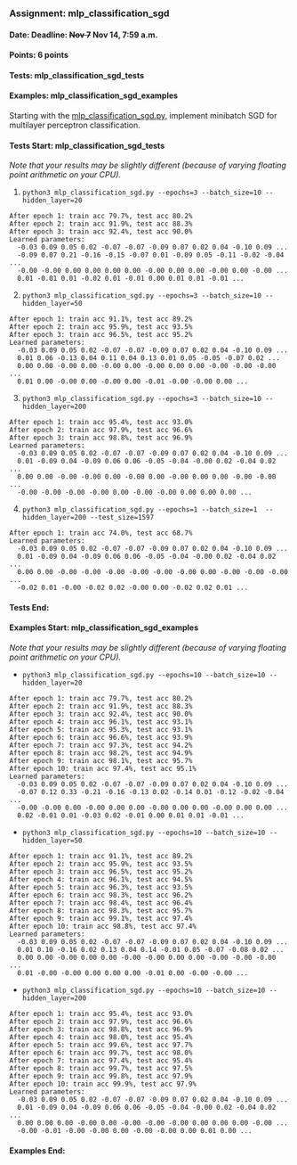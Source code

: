 ### Assignment: mlp_classification_sgd
#### Date: Deadline: ~~Nov 7~~ Nov 14, 7:59 a.m.
#### Points: 6 points
#### Tests: mlp_classification_sgd_tests
#### Examples: mlp_classification_sgd_examples

Starting with the [mlp_classification_sgd.py](https://github.com/ufal/npfl129/tree/past-2324/labs/04/mlp_classification_sgd.py),
implement minibatch SGD for multilayer perceptron classification.

#### Tests Start: mlp_classification_sgd_tests
_Note that your results may be slightly different (because of varying floating point arithmetic on your CPU)._

1. `python3 mlp_classification_sgd.py --epochs=3 --batch_size=10 --hidden_layer=20`
```
After epoch 1: train acc 79.7%, test acc 80.2%
After epoch 2: train acc 91.9%, test acc 88.3%
After epoch 3: train acc 92.4%, test acc 90.0%
Learned parameters:
  -0.03 0.09 0.05 0.02 -0.07 -0.07 -0.09 0.07 0.02 0.04 -0.10 0.09 ...
  -0.09 0.07 0.21 -0.16 -0.15 -0.07 0.01 -0.09 0.05 -0.11 -0.02 -0.04 ...
  -0.00 -0.00 0.00 0.00 0.00 0.00 -0.00 0.00 0.00 -0.00 0.00 -0.00 ...
  0.01 -0.01 0.01 -0.02 0.01 -0.01 0.00 0.01 0.01 -0.01 ...
```

2. `python3 mlp_classification_sgd.py --epochs=3 --batch_size=10 --hidden_layer=50`
```
After epoch 1: train acc 91.1%, test acc 89.2%
After epoch 2: train acc 95.9%, test acc 93.5%
After epoch 3: train acc 96.5%, test acc 95.2%
Learned parameters:
  -0.03 0.09 0.05 0.02 -0.07 -0.07 -0.09 0.07 0.02 0.04 -0.10 0.09 ...
  0.01 0.06 -0.13 0.04 0.11 0.04 0.13 0.01 0.05 -0.05 -0.07 0.02 ...
  0.00 0.00 -0.00 0.00 -0.00 0.00 -0.00 0.00 0.00 -0.00 -0.00 -0.00 ...
  0.01 0.00 -0.00 0.00 -0.00 0.00 -0.01 -0.00 -0.00 0.00 ...
```

3. `python3 mlp_classification_sgd.py --epochs=3 --batch_size=10 --hidden_layer=200`
```
After epoch 1: train acc 95.4%, test acc 93.0%
After epoch 2: train acc 97.9%, test acc 96.6%
After epoch 3: train acc 98.8%, test acc 96.9%
Learned parameters:
  -0.03 0.09 0.05 0.02 -0.07 -0.07 -0.09 0.07 0.02 0.04 -0.10 0.09 ...
  0.01 -0.09 0.04 -0.09 0.06 0.06 -0.05 -0.04 -0.00 0.02 -0.04 0.02 ...
  0.00 0.00 -0.00 -0.00 0.00 -0.00 0.00 -0.00 0.00 0.00 -0.00 -0.00 ...
  -0.00 -0.00 -0.00 -0.00 0.00 -0.00 -0.00 0.00 0.00 0.00 ...
```

4. `python3 mlp_classification_sgd.py --epochs=1 --batch_size=1  --hidden_layer=200 --test_size=1597`
```
After epoch 1: train acc 74.0%, test acc 68.7%
Learned parameters:
  -0.03 0.09 0.05 0.02 -0.07 -0.07 -0.09 0.07 0.02 0.04 -0.10 0.09 ...
  0.01 -0.09 0.04 -0.09 0.06 0.06 -0.05 -0.04 -0.00 0.02 -0.04 0.02 ...
  0.00 0.00 -0.00 -0.00 -0.00 -0.00 -0.00 -0.00 0.00 -0.00 -0.00 -0.00 ...
  -0.02 0.01 -0.00 -0.02 0.02 -0.00 0.00 -0.02 0.02 0.01 ...
```
#### Tests End:
#### Examples Start: mlp_classification_sgd_examples
_Note that your results may be slightly different (because of varying floating point arithmetic on your CPU)._

- `python3 mlp_classification_sgd.py --epochs=10 --batch_size=10 --hidden_layer=20`
```
After epoch 1: train acc 79.7%, test acc 80.2%
After epoch 2: train acc 91.9%, test acc 88.3%
After epoch 3: train acc 92.4%, test acc 90.0%
After epoch 4: train acc 96.1%, test acc 93.1%
After epoch 5: train acc 95.3%, test acc 93.1%
After epoch 6: train acc 96.6%, test acc 93.9%
After epoch 7: train acc 97.3%, test acc 94.2%
After epoch 8: train acc 98.2%, test acc 94.9%
After epoch 9: train acc 98.1%, test acc 95.7%
After epoch 10: train acc 97.4%, test acc 95.1%
Learned parameters:
  -0.03 0.09 0.05 0.02 -0.07 -0.07 -0.09 0.07 0.02 0.04 -0.10 0.09 ...
  -0.07 0.12 0.33 -0.21 -0.16 -0.13 0.02 -0.14 0.01 -0.12 -0.02 -0.04 ...
  -0.00 -0.00 0.00 -0.00 0.00 0.00 -0.00 0.00 0.00 -0.00 0.00 0.00 ...
  0.02 -0.01 0.01 -0.03 0.02 -0.01 0.00 0.01 0.01 -0.01 ...
```

- `python3 mlp_classification_sgd.py --epochs=10 --batch_size=10 --hidden_layer=50`
```
After epoch 1: train acc 91.1%, test acc 89.2%
After epoch 2: train acc 95.9%, test acc 93.5%
After epoch 3: train acc 96.5%, test acc 95.2%
After epoch 4: train acc 96.1%, test acc 94.5%
After epoch 5: train acc 96.3%, test acc 93.5%
After epoch 6: train acc 98.3%, test acc 96.2%
After epoch 7: train acc 98.4%, test acc 96.4%
After epoch 8: train acc 98.3%, test acc 95.7%
After epoch 9: train acc 99.1%, test acc 97.4%
After epoch 10: train acc 98.8%, test acc 97.4%
Learned parameters:
  -0.03 0.09 0.05 0.02 -0.07 -0.07 -0.09 0.07 0.02 0.04 -0.10 0.09 ...
  0.01 0.10 -0.16 0.02 0.13 0.04 0.14 -0.01 0.05 -0.07 -0.08 0.02 ...
  0.00 0.00 -0.00 0.00 0.00 -0.00 -0.00 0.00 0.00 -0.00 -0.00 -0.00 ...
  0.01 -0.00 -0.00 0.00 0.00 0.00 -0.01 0.00 -0.00 -0.00 ...
```

- `python3 mlp_classification_sgd.py --epochs=10 --batch_size=10 --hidden_layer=200`
```
After epoch 1: train acc 95.4%, test acc 93.0%
After epoch 2: train acc 97.9%, test acc 96.6%
After epoch 3: train acc 98.8%, test acc 96.9%
After epoch 4: train acc 98.0%, test acc 95.4%
After epoch 5: train acc 99.6%, test acc 97.7%
After epoch 6: train acc 99.7%, test acc 98.0%
After epoch 7: train acc 97.4%, test acc 95.4%
After epoch 8: train acc 99.7%, test acc 97.5%
After epoch 9: train acc 99.8%, test acc 97.9%
After epoch 10: train acc 99.9%, test acc 97.9%
Learned parameters:
  -0.03 0.09 0.05 0.02 -0.07 -0.07 -0.09 0.07 0.02 0.04 -0.10 0.09 ...
  0.01 -0.09 0.04 -0.09 0.06 0.06 -0.05 -0.04 -0.00 0.02 -0.04 0.02 ...
  0.00 0.00 0.00 -0.00 0.00 -0.00 -0.00 -0.00 0.00 0.00 0.00 -0.00 ...
  -0.00 -0.01 -0.00 -0.00 0.00 -0.00 -0.00 0.00 0.01 0.00 ...
```
#### Examples End:
